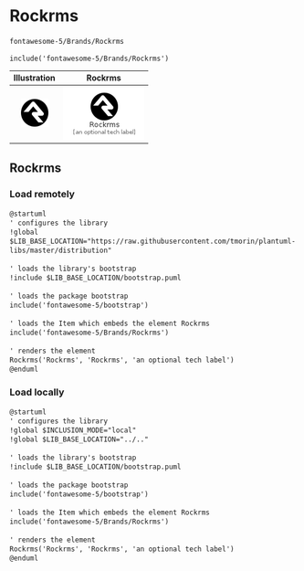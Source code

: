 # Rockrms


```text
fontawesome-5/Brands/Rockrms
```

```text
include('fontawesome-5/Brands/Rockrms')
```



| Illustration | Rockrms |
| :---: | :---: |
| ![illustration for Illustration](../../fontawesome-5/Brands/Rockrms.png) | ![illustration for Rockrms](../../fontawesome-5/Brands/Rockrms.Local.png) |




## Rockrms

### Load remotely
```plantuml
@startuml
' configures the library
!global $LIB_BASE_LOCATION="https://raw.githubusercontent.com/tmorin/plantuml-libs/master/distribution"

' loads the library's bootstrap
!include $LIB_BASE_LOCATION/bootstrap.puml

' loads the package bootstrap
include('fontawesome-5/bootstrap')

' loads the Item which embeds the element Rockrms
include('fontawesome-5/Brands/Rockrms')

' renders the element
Rockrms('Rockrms', 'Rockrms', 'an optional tech label')
@enduml
```

### Load locally
```plantuml
@startuml
' configures the library
!global $INCLUSION_MODE="local"
!global $LIB_BASE_LOCATION="../.."

' loads the library's bootstrap
!include $LIB_BASE_LOCATION/bootstrap.puml

' loads the package bootstrap
include('fontawesome-5/bootstrap')

' loads the Item which embeds the element Rockrms
include('fontawesome-5/Brands/Rockrms')

' renders the element
Rockrms('Rockrms', 'Rockrms', 'an optional tech label')
@enduml
```

